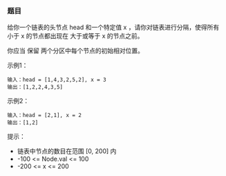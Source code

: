 ### 题目
给你一个链表的头节点 head 和一个特定值 x ，请你对链表进行分隔，使得所有 小于 x 的节点都出现在 大于或等于 x 的节点之前。

你应当 保留 两个分区中每个节点的初始相对位置。

示例1：
```
输入：head = [1,4,3,2,5,2], x = 3
输出：[1,2,2,4,3,5]
```
示例2：
```
输入：head = [2,1], x = 2
输出：[1,2]
```

提示：

- 链表中节点的数目在范围 [0, 200] 内
- -100 <= Node.val <= 100
- -200 <= x <= 200